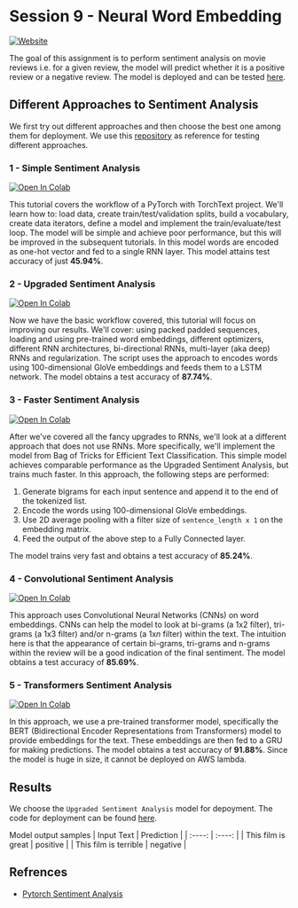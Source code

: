 # Session 9 - Neural Word Embedding

[![Website](https://img.shields.io/badge/Website-blue.svg)](http://face-operations.s3-website-us-east-1.amazonaws.com/)

The goal of this assignment is to perform sentiment analysis on movie reviews i.e. for a given review, the model will predict whether it is a positive review or a negative review. The model is deployed and can be tested [here](http://face-operations.s3-website-us-east-1.amazonaws.com).

## Different Approaches to Sentiment Analysis

We first try out different approaches and then choose the best one among them for deployment. We use this [repository](https://github.com/bentrevett/pytorch-sentiment-analysis) as reference for testing different approaches.

### 1 - Simple Sentiment Analysis

[![Open In Colab](https://colab.research.google.com/assets/colab-badge.svg)]()

This tutorial covers the workflow of a PyTorch with TorchText project. We'll learn how to: load data, create train/test/validation splits, build a vocabulary, create data iterators, define a model and implement the train/evaluate/test loop. The model will be simple and achieve poor performance, but this will be improved in the subsequent tutorials. In this model words are encoded as one-hot vector and fed to a single RNN layer. This model attains test accuracy of just **45.94%**.

### 2 - Upgraded Sentiment Analysis

[![Open In Colab](https://colab.research.google.com/assets/colab-badge.svg)]()

Now we have the basic workflow covered, this tutorial will focus on improving our results. We'll cover: using packed padded sequences, loading and using pre-trained word embeddings, different optimizers, different RNN architectures, bi-directional RNNs, multi-layer (aka deep) RNNs and regularization. The script uses the approach to encodes  words using 100-dimensional GloVe embeddings and feeds them to a LSTM network. The model obtains a test accuracy of **87.74%**.

### 3 - Faster Sentiment Analysis

[![Open In Colab](https://colab.research.google.com/assets/colab-badge.svg)]()

After we've covered all the fancy upgrades to RNNs, we'll look at a different approach that does not use RNNs. More specifically, we'll implement the model from Bag of Tricks for Efficient Text Classification. This simple model achieves comparable performance as the Upgraded Sentiment Analysis, but trains much faster.
In this approach, the following steps are performed:

1. Generate bigrams for each input sentence and append it to the end of the tokenized list.
2. Encode the words using 100-dimensional GloVe embeddings.
3. Use 2D average pooling with a filter size of `sentence_length x 1` on the embedding matrix.
4. Feed the output of the above step to a Fully Connected layer.

The model trains very fast and obtains a test accuracy of **85.24%**.

### 4 - Convolutional Sentiment Analysis

[![Open In Colab](https://colab.research.google.com/assets/colab-badge.svg)]()

This approach uses Convolutional Neural Networks (CNNs) on word embeddings. CNNs can help the model to look at bi-grams (a 1x2 filter), tri-grams (a 1x3 filter) and/or n-grams (a 1x*n* filter) within the text. The intuition here is that the appearance of certain bi-grams, tri-grams and n-grams within the review will be a good indication of the final sentiment. The model obtains a test accuracy of **85.69%**.

### 5 - Transformers Sentiment Analysis

[![Open In Colab](https://colab.research.google.com/assets/colab-badge.svg)]()

In this approach, we use a pre-trained transformer model, specifically the BERT (Bidirectional Encoder Representations from Transformers) model to provide embeddings for the text. These embeddings are then fed to a GRU for making predictions. The model obtains a test accuracy of **91.88%**. Since the model is huge in size, it cannot be deployed on AWS lambda.

## Results

We choose the `Upgraded Sentiment Analysis` model for depoyment. The code for deployment can be found [here](deployment).

Model output samples
| Input Text | Prediction |
| :----: | :----: |
| This film is great | positive |
| This film is terrible | negative |

## Refrences
  -  [Pytorch Sentiment Analysis](https://github.com/bentrevett/pytorch-sentiment-analysis)
